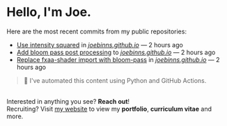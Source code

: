 # Hello, I'm Joe.
Here are the most recent commits from my public repositories:<br>
<!--activity_section_start-->
- [Use intensity squared](https://github.com/joebinns/joebinns.github.io/commit/9550f0334975c6297711a53f5b2e3ed2e450dcbd) in [*joebinns.github.io*](https://github.com/joebinns/joebinns.github.io) — 2 hours ago
- [Add bloom pass post processing](https://github.com/joebinns/joebinns.github.io/commit/bfb466ed0fdabd0fc9dbea342557dd55a412c316) to [*joebinns.github.io*](https://github.com/joebinns/joebinns.github.io) — 2 hours ago
- [Replace fxaa-shader import with bloom-pass](https://github.com/joebinns/joebinns.github.io/commit/2d576c8227b9a965690e8327a715246305317158) in [*joebinns.github.io*](https://github.com/joebinns/joebinns.github.io) — 2 hours ago
<!--activity_section_end-->
> 🚀 I've automated this content using Python  and GitHub Actions.

<br>Interested in anything you see? **Reach out**!<br>
Recruiting? Visit [my website](https://joebinns.com/) to view my **portfolio**, **curriculum vitae** and more.

